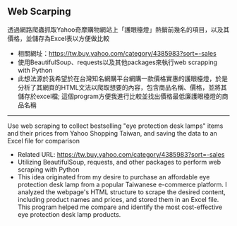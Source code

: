 ## Web Scarping

透過網路爬蟲抓取Yahoo奇摩購物網站上「護眼檯燈」熱銷前幾名的項目，以及其價格，並儲存為Excel表以方便做比較<br>
- 相關網址：https://tw.buy.yahoo.com/category/4385983?sort=-sales
- 使用BeautifulSoup、requests以及其他packages來執行web scrapping with Python
- 此想法源於我希望於在台灣知名網購平台網購一款價格實惠的護眼檯燈，於是分析了其網頁的HTML文法以爬取想要的內容，包含商品名稱、價格，並將其儲存於excel檔; 這個program方便我進行比較並找出價格最低廉護眼檯燈的商品名稱
<hr>


Use web scraping to collect bestselling "eye protection desk lamps" items and their prices from Yahoo Shopping Taiwan, and saving the data to an Excel file for comparison
- Related URL: https://tw.buy.yahoo.com/category/4385983?sort=-sales
- Utilizing BeautifulSoup, requests, and other packages to perform web scraping with Python
- This idea originated from my desire to purchase an affordable eye protection desk lamp from a popular Taiwanese e-commerce platform. I analyzed the webpage's HTML structure to scrape the desired content, including product names and prices, and stored them in an Excel file. This program helped me compare and identify the most cost-effective eye protection desk lamp products.


